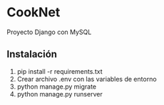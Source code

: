# CookNet

Proyecto Django con MySQL

## Instalación

1. pip install -r requirements.txt
2. Crear archivo .env con las variables de entorno
3. python manage.py migrate
4. python manage.py runserver
